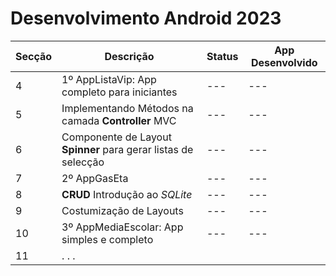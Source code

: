 # Desenvolvimento Android 2023

|Secção| Descrição                                                      | Status |  App Desenvolvido |
|------|----------------------------------------------------------------|--------|-------------------|
|   4  | 1º AppListaVip: App completo para iniciantes                   |  ---   |       ---         |
|   5  | Implementando Métodos na camada **Controller** MVC             |  ---   |       ---         |
|   6  | Componente de Layout **Spinner** para gerar listas de selecção |  ---   |       ---         |
|   7  | 2º AppGasEta                                                   |  ---   |       ---         |
|   8  | **CRUD** Introdução ao *SQLite*                                |  ---   |       ---         |
|   9  | Costumização de Layouts                                        |  ---   |       ---         |
|  10  | 3º AppMediaEscolar: App simples e completo                     |  ---   |       ---         |
|  11  |  . . .